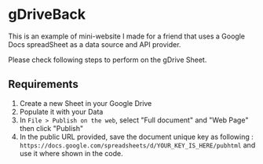 # gDriveBack
This is an example of mini-website I made for a friend that uses a Google Docs spreadSheet as a data source and API provider.

Please check following steps to perform on the gDrive Sheet.

## Requirements

1. Create a new Sheet in your Google Drive
2. Populate it with your Data
3. In `File > Publish on the web`, select "Full document" and "Web Page" then click "Publish"
4. In the public URL provided, save the document unique key as following : `https://docs.google.com/spreadsheets/d/YOUR_KEY_IS_HERE/pubhtml` and use it where shown in the code.



